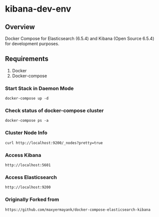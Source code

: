 # kibana-dev-env

## Overview
Docker Compose for Elasticsearch (6.5.4) and Kibana (Open Source 6.5.4) for development purposes.

## Requirements
1. Docker
2. Docker-compose

### Start Stack in Daemon Mode
```
docker-compose up -d
```

### Check status of docker-compose cluster
```
docker-compose ps -a
```

### Cluster Node Info
```
curl http://localhost:9200/_nodes?pretty=true
```

### Access Kibana
```
http://localhost:5601
```

### Access Elasticsearch
```
http://localhost:9200
```

### Originally Forked from
```
https://github.com/maxyermayank/docker-compose-elasticsearch-kibana
```
